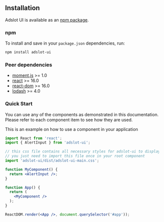 ## Installation

Adslot UI is available as an <a href="https://www.npmjs.com/package/adslot-ui" target="_blank">npm package</a>.

### npm
To install and save in your `package.json` dependencies, run:
```bash
npm install adslot-ui
```

### Peer dependencies
- [moment.js](https://github.com/moment/moment) >= 1.0
- [react](https://github.com/facebook/react) >= 16.0
- [react-dom](https://github.com/facebook/react/tree/master/packages/react-dom) >= 16.0
- [lodash](https://github.com/lodash/lodash) >= 4.0


### Quick Start

You can use any of the components as demonstrated in this documentation. Please refer to each component item to see how they are used.

This is an example on how to use a component in your application
```jsx
import React from 'react';
import { AlertInput } from 'adslot-ui';

// this css file contains all necessary styles for adslot-ui to display correctly
// you just need to import this file once in your root component
import 'adslot-ui/dist/adslot-ui-main.css';

function MyComponent() {
  return <AlertInput />;
}

function App() {
  return (
    <MyComponent />
  );
}

ReactDOM.render(<App />, document.querySelector('#app'));
```
